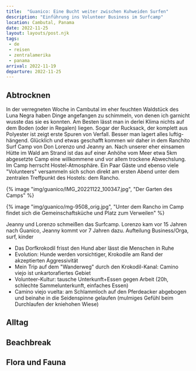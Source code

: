```yaml
---
title:  "Guanico: Eine Bucht weiter zwischen Kuhweiden Surfen"
description: "Einführung ins Volunteer Business im Surfcamp"
location: Cambutal, Panama
date: 2022-11-25
layout: layouts/post.njk
tags: 
 - de 
 - reisen 
 - zentralamerika 
 - panama
arrival: 2022-11-19
departure: 2022-11-25
---
```

## Abtrocknen

In der verregneten Woche in Cambutal im eher feuchten Waldstück des Luna Negra haben Dinge angefangen zu schimmeln, von denen ich garnicht wusste das sie es konnten. Am Besten lässt man in derlei Klima nichts auf dem Boden (oder in Regalen) liegen. Sogar der Rucksack, der komplett aus Polyester ist zeigt erste Spuren von Verfall. Besser man lagert alles luftig-hängend. Glücklich und etwas geschafft kommen wir daher in dem Ranchito Surf Camp von Don Lorenzo und Jeanny an. Nach unserer eher einsamen Hütte im Wald am Strand ist das auf einer Anhöhe vom Meer etwa 5km abgesetzte Camp eine willkommene und vor allem trockene Abwechslung. Im Camp herrscht Hostel-Atmosphäre. Ein Paar Gäste und ebenso viele "Volunteers" versammeln sich schon direkt am ersten Abend unter dem zentralen Treffpunkt des Hostels: dem Rancho.

{% image "img/guanico/IMG_20221122_100347.jpg", "Der Garten des Camps" %}

{% image "img/guanico/mg-9508_orig.jpg", "Unter dem Rancho im Camp findet sich die Gemeinschaftsküche und Platz zum Verweilen" %}

Jeanny und Lorenzo schmeißen das Surfcamp. Lorenzo kam vor 15 Jahren nach Guanico, Jeanny kommt vor 7 Jahren dazu. Aufteilung Business/Orga, surf, kinder

- Das Dorfkrokodil frisst den Hund aber lässt die Menschen in Ruhe
- Evolution: Hunde werden vorsichtiger, Krokodile am Rand der akzeptierten Aggressivität
- Mein Trip auf dem "Wanderweg" durch den Krokodil-Kanal: Camino viejo ist unkartorafiertes Gebiet
- Volunteer-Kultur: tausche Unterkunft+Essen gegen Arbeit (20h, schlechte Sammelunterkunft, einfaches Essen)
- Camino viejo vuelta: am Schlammloch auf den Pferdeacker abgebogen und beinahe in die Seidenspinne gelaufen (mulmiges Gefühl beim Durchlaufen der kniehohen Wiese)

## Alltag

## Beachbreak

## Flora und Fauna
